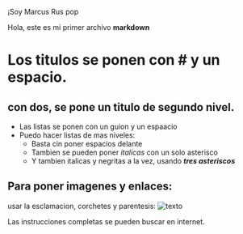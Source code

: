 ¡Soy Marcus Rus pop

Hola, este es mi primer archivo **markdown**
# Los titulos se ponen con # y un espacio.

## con dos, se pone un titulo de segundo nivel.

- Las listas se ponen con un guion y un espaacio
- Puedo hacer listas de mas niveles:
  - Basta cin poner espacios delante
  - Tambien se pueden poner *italicas* con un solo asterisco
  - Y tambien italicas y negritas a la vez, usando ***tres asteriscos***

## Para poner imagenes y enlaces:
usar la esclamacion, corchetes y parentesis:
![texto](https://google.es)

Las instrucciones completas se pueden buscar en internet.
